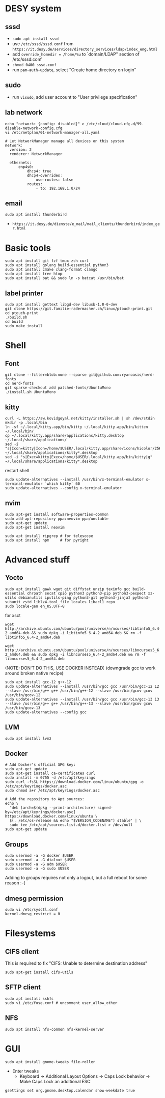 # DESY system

## sssd

* `sudo apt install sssd`
* use `/etc/sssd/sssd.conf` from `https://it.desy.de/services/directory_services/ldap/index_eng.html`
* add `override_homedir = /home/%u` to `domain/LDAP" section of /etc/sssd.conf
* `chmod 0400 sssd.conf`
* run `pam-auth-update`, select "Create home directory on login"

## sudo

* run `visudo`, add user account to "User privilege specification"

## lab network

```
echo "network: {config: disabled}" > /etc/cloud/cloud.cfg.d/99-disable-network-config.cfg
vi /etc/netplan/01-network-manager-all.yaml

# Let NetworkManager manage all devices on this system
network:
  version: 2
  renderer: NetworkManager

  ethernets:
      enp4s0:
          dhcp4: true
          dhcp4-overrides:
              use-routes: false
          routes:
              - to: 192.168.1.0/24
```

## email

```
sudo apt install thunderbird
```
* `https://it.desy.de/dienste/e_mail/mail_clients/thunderbird/index_ger.html`

# Basic tools

```
sudo apt install git fzf tmux zsh curl
sudo apt install golang build-essential python3
sudo apt install cmake clang-format clangd
sudo apt install tree htop
sudo apt install bat && sudo ln -s batcat /usr/bin/bat
```

## label printer

```
sudo apt install gettext libgd-dev libusb-1.0-0-dev
git clone https://git.familie-radermacher.ch/linux/ptouch-print.git
cd ptouch-print
./build.sh
cd build
sudo make install
```

# Shell

## Font

```
git clone --filter=blob:none --sparse git@github.com:ryanoasis/nerd-fonts
cd nerd-fonts
git sparse-checkout add patched-fonts/UbuntuMono
./install.sh UbuntuMono
```

## kitty

```
curl -L https://sw.kovidgoyal.net/kitty/installer.sh | sh /dev/stdin
mkdir -p .local/bin
ln -sf ~/.local/kitty.app/bin/kitty ~/.local/kitty.app/bin/kitten ~/.local/bin/
cp ~/.local/kitty.app/share/applications/kitty.desktop ~/.local/share/applications/
sed -i "s|Icon=kitty|Icon=/home/$USER/.local/kitty.app/share/icons/hicolor/256x256/apps/kitty.png|g" ~/.local/share/applications/kitty*.desktop
sed -i "s|Exec=kitty|Exec=/home/$USER/.local/kitty.app/bin/kitty|g" ~/.local/share/applications/kitty*.desktop
```
restart shell
```
sudo update-alternatives --install /usr/bin/x-terminal-emulator x-terminal-emulator `which kitty` 60
sudo update-alternatives --config x-terminal-emulator
```

## nvim

```
sudo apt-get install software-properties-common
sudo add-apt-repository ppa:neovim-ppa/unstable
sudo apt-get update
sudo apt-get install neovim

sudo apt install ripgrep # for telescope
sudo apt install npm     # for pyright
```

# Advanced stuff

## Yocto

```
sudo apt install gawk wget git diffstat unzip texinfo gcc build-essential chrpath socat cpio python3 python3-pip python3-pexpect xz-utils debianutils iputils-ping python3-git python3-jinja2 python3-subunit zstd liblz4-tool file locales libacl1 repo
sudo locale-gen en_US.UTF-8
```

for xsct
```
wget http://archive.ubuntu.com/ubuntu/pool/universe/n/ncurses/libtinfo5_6.4-2_amd64.deb && sudo dpkg -i libtinfo5_6.4-2_amd64.deb && rm -f libtinfo5_6.4-2_amd64.deb

wget http://archive.ubuntu.com/ubuntu/pool/universe/n/ncurses/libncurses5_6.4-2_amd64.deb && sudo dpkg -i libncurses5_6.4-2_amd64.deb && rm -f libncurses5_6.4-2_amd64.deb 
```

(NOTE: DON'T DO THIS, USE DOCKER INSTEAD) (downgrade gcc to work around broken native recipe)
```
sudo apt install gcc-12 g++-12
sudo update-alternatives --install /usr/bin/gcc gcc /usr/bin/gcc-12 12 --slave /usr/bin/g++ g++ /usr/bin/g++-12 --slave /usr/bin/gcov gcov /usr/bin/gcov-12
sudo update-alternatives --install /usr/bin/gcc gcc /usr/bin/gcc-13 13 --slave /usr/bin/g++ g++ /usr/bin/g++-13 --slave /usr/bin/gcov gcov /usr/bin/gcov-13
sudo update-alternatives --config gcc
```

## LVM

```
sudo apt install lvm2
```

## Docker

```
# Add Docker's official GPG key:
sudo apt-get update
sudo apt-get install ca-certificates curl
sudo install -m 0755 -d /etc/apt/keyrings
sudo curl -fsSL https://download.docker.com/linux/ubuntu/gpg -o /etc/apt/keyrings/docker.asc
sudo chmod a+r /etc/apt/keyrings/docker.asc

# Add the repository to Apt sources:
echo \
  "deb [arch=$(dpkg --print-architecture) signed-by=/etc/apt/keyrings/docker.asc] https://download.docker.com/linux/ubuntu \
  $(. /etc/os-release && echo "$VERSION_CODENAME") stable" | \
  sudo tee /etc/apt/sources.list.d/docker.list > /dev/null
sudo apt-get update
```

## Groups

```
sudo usermod -a -G docker $USER
sudo usermod -a -G dialout $USER
sudo usermod -a -G adm $USER
sudo usermod -a -G sudo $USER
```

Adding to groups requires not only a logout, but a full reboot for some reason :-(

## dmesg permission

```
sudo vi /etc/sysctl.conf
kernel.dmesg_restrict = 0
```

# Filesystems

## CIFS client

This is required to fix "CIFS: Unable to determine destination address"

```
sudo apt-get install cifs-utils
```

## SFTP client

```
sudo apt install sshfs
sudo vi /etc/fuse.conf # uncomment user_allow_other
```

## NFS

```
sudo apt install nfs-common nfs-kernel-server
```

# GUI

```
sudo apt install gnome-tweaks file-roller
```

* Enter tweaks
  * Keyboard -> Additional Layout Options -> Caps Lock behavior -> Make Caps Lock an additional ESC
  
```
gsettings set org.gnome.desktop.calendar show-weekdate true
```
